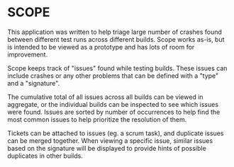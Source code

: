 # SCOPE

This application was written to help triage large number of crashes found between different test runs across different builds. Scope works as-is, but is intended to be viewed as a prototype and has lots of room for improvement. 

Scope keeps track of "issues" found while testing builds. These issues can include crashes or any other problems that can be defined with a "type" and a "signature".

The cumulative total of all issues across all builds can be viewed in aggregate, or the individual builds can be inspected to see which issues were found. Issues are sorted by number of occurrences to help find the most common issues to help prioritize the resolution of them.

Tickets can be attached to issues (eg. a scrum task), and duplicate issues can be merged together. When viewing a specific issue, similar issues based on the signature will be displayed to provide hints of possible duplicates in other builds.
